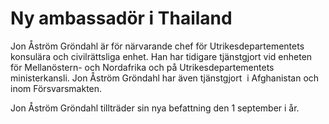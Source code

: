# Ny ambassadör i Thailand

Jon Åström Gröndahl är för närvarande chef för Utrikesdepartementets konsulära och civilrättsliga enhet. Han har tidigare tjänstgjort vid enheten för Mellanöstern- och Nordafrika och på Utrikesdepartementets ministerkansli. Jon Åström Gröndahl har även tjänstgjort  i Afghanistan och inom Försvarsmakten.

Jon Åström Gröndahl tillträder sin nya befattning den 1 september i år.
